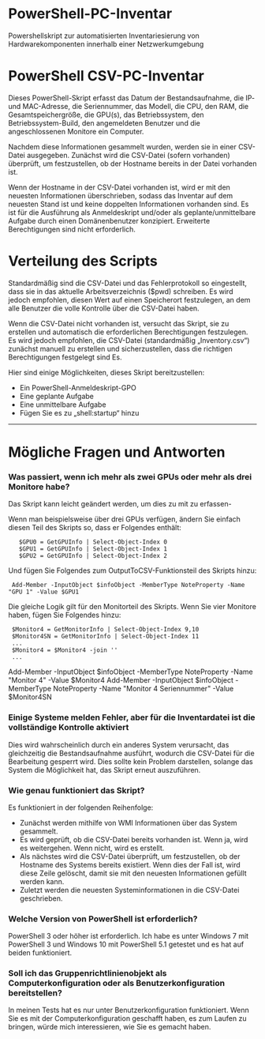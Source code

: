 # PowerShell-PC-Inventar
Powershellskript zur automatisierten Inventariesierung von Hardwarekomponenten innerhalb einer Netzwerkumgebung

# PowerShell CSV-PC-Inventar

Dieses PowerShell-Skript erfasst das Datum der Bestandsaufnahme, die IP- und MAC-Adresse, die Seriennummer, das Modell, die CPU, den RAM, die Gesamtspeichergröße, die GPU(s), das Betriebssystem, den Betriebssystem-Build, den angemeldeten Benutzer und die angeschlossenen Monitore ein Computer.

Nachdem diese Informationen gesammelt wurden, werden sie in einer CSV-Datei ausgegeben. Zunächst wird die CSV-Datei (sofern vorhanden) überprüft, um festzustellen, ob der Hostname bereits in der Datei vorhanden ist.

Wenn der Hostname in der CSV-Datei vorhanden ist, wird er mit den neuesten Informationen überschrieben, sodass das Inventar auf dem neuesten Stand ist und keine doppelten Informationen vorhanden sind. Es ist für die Ausführung als Anmeldeskript und/oder als geplante/unmittelbare Aufgabe durch einen Domänenbenutzer konzipiert. Erweiterte Berechtigungen sind nicht erforderlich.


# Verteilung des Scripts
Standardmäßig sind die CSV-Datei und das Fehlerprotokoll so eingestellt, dass sie in das aktuelle Arbeitsverzeichnis ($pwd) schreiben. Es wird jedoch empfohlen, diesen Wert auf einen Speicherort festzulegen, an dem alle Benutzer die volle Kontrolle über die CSV-Datei haben.

Wenn die CSV-Datei nicht vorhanden ist, versucht das Skript, sie zu erstellen und automatisch die erforderlichen Berechtigungen festzulegen. Es wird jedoch empfohlen, die CSV-Datei (standardmäßig „Inventory.csv“) zunächst manuell zu erstellen und sicherzustellen, dass die richtigen Berechtigungen festgelegt sind Es.

Hier sind einige Möglichkeiten, dieses Skript bereitzustellen:

- Ein PowerShell-Anmeldeskript-GPO
- Eine geplante Aufgabe
- Eine unmittelbare Aufgabe
- Fügen Sie es zu „shell:startup“ hinzu


_________________________________________________________________________________________________________________________________________________________________________________________________________________________________________________________



# Mögliche Fragen und Antworten

### Was passiert, wenn ich mehr als zwei GPUs oder mehr als drei Monitore habe?
Das Skript kann leicht geändert werden, um dies zu mit zu erfassen-

Wenn man beispielsweise über drei GPUs verfügen, ändern Sie einfach diesen Teil des Skripts so, dass er Folgendes enthält:

       $GPU0 = GetGPUInfo | Select-Object-Index 0
       $GPU1 = GetGPUInfo | Select-Object-Index 1
       $GPU2 = GetGPUInfo | Select-Object-Index 2

Und fügen Sie Folgendes zum OutputToCSV-Funktionsteil des Skripts hinzu:

     Add-Member -InputObject $infoObject -MemberType NoteProperty -Name "GPU 1" -Value $GPU1

Die gleiche Logik gilt für den Monitorteil des Skripts. Wenn Sie vier Monitore haben, fügen Sie Folgendes hinzu:

     $Monitor4 = GetMonitorInfo | Select-Object-Index 9,10
     $Monitor4SN = GetMonitorInfo | Select-Object-Index 11
     ...
     $Monitor4 = $Monitor4 -join ''
     ...
Add-Member -InputObject $infoObject -MemberType NoteProperty -Name "Monitor 4" -Value $Monitor4
     Add-Member -InputObject $infoObject -MemberType NoteProperty -Name "Monitor 4 Seriennummer" -Value $Monitor4SN

### Einige Systeme melden Fehler, aber für die Inventardatei ist die vollständige Kontrolle aktiviert
Dies wird wahrscheinlich durch ein anderes System verursacht, das gleichzeitig die Bestandsaufnahme ausführt, wodurch die CSV-Datei für die Bearbeitung gesperrt wird. Dies sollte kein Problem darstellen, solange das System die Möglichkeit hat, das Skript erneut auszuführen.

### Wie genau funktioniert das Skript?
Es funktioniert in der folgenden Reihenfolge:
- Zunächst werden mithilfe von WMI Informationen über das System gesammelt.
- Es wird geprüft, ob die CSV-Datei bereits vorhanden ist. Wenn ja, wird es weitergehen. Wenn nicht, wird es erstellt.
- Als nächstes wird die CSV-Datei überprüft, um festzustellen, ob der Hostname des Systems bereits existiert. Wenn dies der Fall ist, wird diese Zeile gelöscht, damit sie mit den neuesten Informationen gefüllt werden kann.
- Zuletzt werden die neuesten Systeminformationen in die CSV-Datei geschrieben.

### Welche Version von PowerShell ist erforderlich?
PowerShell 3 oder höher ist erforderlich. Ich habe es unter Windows 7 mit PowerShell 3 und Windows 10 mit PowerShell 5.1 getestet und es hat auf beiden funktioniert.

### Soll ich das Gruppenrichtlinienobjekt als Computerkonfiguration oder als Benutzerkonfiguration bereitstellen?
In meinen Tests hat es nur unter Benutzerkonfiguration funktioniert. Wenn Sie es mit der Computerkonfiguration geschafft haben, es zum Laufen zu bringen, würde mich interessieren, wie Sie es gemacht haben.
